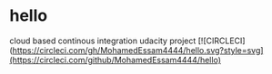 # hello
cloud based continous integration udacity project
[![CIRCLECI](https://circleci.com/gh/MohamedEssam4444/hello.svg?style=svg](https://circleci.com/github/MohamedEssam4444/hello)
